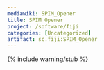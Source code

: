 ```yaml
---
mediawiki: SPIM_Opener
title: SPIM Opener
project: /software/fiji
categories: [Uncategorized]
artifact: sc.fiji:SPIM_Opener
---
```


{% include warning/stub %}



